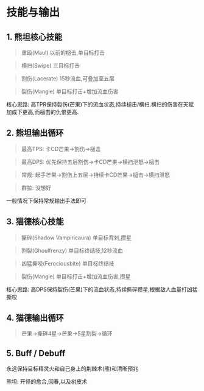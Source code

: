 # 技能与输出

## 1. 熊坦核心技能

>重殴(Maul) 以前的槌击,单目标打击

>横扫(Swipe) 三目标打击

>割伤(Lacerate) 15秒流血,可叠加至五层 

>裂伤(Mangle) 单目标打击+增加流血伤害

核心思路: 高TPR保持裂伤(芒果)下的流血状态,持续槌击/横扫.横扫的伤害在天赋加成下更高,而槌击的仇恨更高.

## 2. 熊坦输出循环

>最高TPS: 卡CD芒果->割伤->槌击

>最高DPS: 优先保持五层割伤->卡CD芒果->横扫泄怒->槌击

>常规: 起手芒果->割伤上五层->持续卡CD芒果->槌击->横扫泄怒

>群拉: 没想好

一般情况下保持常规输出手法即可

## 3. 猫德核心技能

>撕碎(Shadow Vampiricaura) 单目标背刺,攒星

>割裂(Ghoulfrenzy) 单目标终结技,12秒流血

>凶猛撕咬(Ferociousbite) 单目标终结技

>裂伤(Mangle) 单目标打击+增加流血伤害,攒星

核心思路: 高DPS保持裂伤(芒果)下的流血状态,持续撕碎攒星,根据敌人血量打凶猛撕咬

## 4. 猫德输出循环

> 芒果->撕碎4星->芒果->5星割裂->循环

## 5. Buff / Debuff

永远保持目标精灵火和自己身上的荆棘术(熊)和清晰预兆

熊坦: 开怪的愈合,回春,以及树皮术
